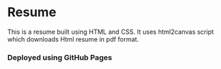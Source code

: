 # Resume

 This is a resume built using HTML and CSS. It uses html2canvas script which downloads Html resume in pdf format.


 ### Deployed using GitHub Pages
